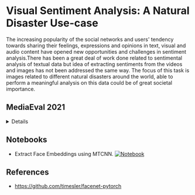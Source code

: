 # Visual Sentiment Analysis: A Natural Disaster Use-case

The increasing popularity of the social networks and users' tendency towards sharing their feelings, expressions and opinions in text, visual and audio content have opened new opportunities and challenges in sentiment analysis.There has been a great deal of work done related to sentimental analysis of textual data but idea of extracting sentiments from the videos and images has not been addressed the same way. The focus of this task is images related to different natural disasters around the world, able to perform a meaningful analysis on this data could be of great societal importance.

## MediaEval 2021

<details>
  
### Motivation and background
 
<details>
As implied by the popular proverb "a picture is worth a thousand words," visual contents are an effective means to convey not only facts but also cues about sentiments and emotions. Such cues representing the emotions and sentiments of the photographers may trigger similar feelings from the observer and could be of help in understanding visual contents beyond semantic concepts in different application domains, such as education, entertainment, advertisement, and journalism. To this aim, masters of photography have always utilized smart choices, especially in terms of scenes, perspective, angle of shooting, and color filtering, to let the underlying information smoothly flow to the general public. Similarly, every user aiming to increase in popularity on the Internet will utilize the same tricks. However, it is not fully clear how such emotional cues can be evoked by visual contents and more importantly how the sentiments derived from a scene by an automatic algorithm can be expressed. This opens an interesting line of research to interpret emotions and sentiments perceived by users viewing visual contents.
</details>

### Dataset Details
  
<details>
The dataset consist of disaster-related images from all over the world. Each image has been manually annotated by five different people with tags related to emotion generated when viewing the image. If the label is selected by majority of the annotators then label is assigned to that image. There were five different type of question asked to annotators to get a more diverse perspective of the type of emotion these images are invoking. The dataset consists of 2,432 Images ([dev-set](https://drive.google.com/file/d/1PszWQ3Y5TWxxCnIhaJaG7EJjG3YlB_Qn/view?usp=sharing)) and 1,199 Images (test-set). 
Devset can be downloaded from [here](https://drive.google.com/file/d/1PszWQ3Y5TWxxCnIhaJaG7EJjG3YlB_Qn/view?usp=sharing).
</details>
  
### Task Description
  
<details>
Disaster-related images are complex and often evoke an emotional response, both good and bad. This task focuses on performing visual sentiment analysis on images collected from disasters across the world. 
<!-- # Here you need a short sentence so that people know that it is the sentiment expressed by the photographer as judged by crowdsourcing workers-->
The images contained in the provided dataset aim to provoke an emotional response through both intentional framining and based on the contents itself.

- Subtask 1: Single-label Image Classification* The first task aims at a single-label image classification task, where the images are arranged in three different classes, namely positive, negative, and neutral with a bias towards the negative samples, due to the topic taken into consideration. 

- Subtask 2: Multi-label Image Classification* This is a multi-label image classification task where the participants will be provided with multi-labeled images. The multi-label classification strategy, which assigns multiple labels to an image, better suits our visual sentiment classification problem and is intended to show the correlation of different sentiments. In this task seven classes, namely joy, sadness, fear, disgust, anger, surprise, and neutral, are covered. 

- Subtask 3: Multi-label Image Classification* The task is also a multi-label, however, a wider range of sentiment classes are covered. Going deeper in the sentiment hierarchy, the complexity of the task increases.  The sentiment categories covered in this task include  anger, anxiety, craving, empathetic pain, fear, horror, joy, relief, sadness, and surprise.  
</details>
  
### Task Schedule
  
<details>
  
- 15 October (Tentative) : test-set release <!-- # Replace XX with your date. We suggest setting the date in June-July-->
- 5 November: Runs due <!-- # Replace XX with your date. We suggest setting enough time in order to have enough time to assess and return the results by the Results returned deadline-->
- 15 November: Results returned  <!-- Replace XX with your date. Latest possible should be 15 November-->
- 22 November: Working notes paper  <!-- Fixed. Please do not change. Exact date to be decided-->
- 6-8 December: MediaEval 2021 Workshop <!-- Fixed. Please do not change. Exact date to be decided-->
  
</details>
  
### Evaluation methodology
  
<details>
All the tasks will be evaluated using standard classification metrics, where F1-Score will be used to rank the different submissions. We also encourage participants to carry out a failure analysis of the results to gain insight into why a classifier may make a mistake.
<!-- # This description needs to make clear what the crowdworkers were actually asked. It seems that they are not reporting their own experience of the emotional impact of the photographs, but rather the intention of the photographer-->
</details>
  
### Submission
  
<details>
For this task you may submit up to 2 runs fro each task.
  
#### Submission Format

Please submit your runs for the task in the form of a csv file, where each line contains one Image ID followed by the label for the T1,T2 and T3. Image IDs and the labels should be comma separated. For reference please follow the devset GT format.
</details>
  
</details>

## Notebooks
- Extract Face Embeddings using MTCNN. [![Notebook](https://colab.research.google.com/assets/colab-badge.svg)](https://colab.research.google.com/drive/1PNl2-q4RKnSPwj7qvGzM5HT2qHa8uvHH?usp=sharing)

## References

- https://github.com/timesler/facenet-pytorch
